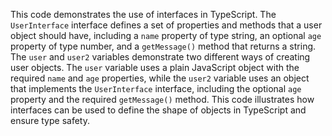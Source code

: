 
This code demonstrates the use of interfaces in TypeScript. The `UserInterface` interface defines a set of properties and methods that a user object should have, including a `name` property of type string, an optional `age` property of type number, and a `getMessage()` method that returns a string. The `user` and `user2` variables demonstrate two different ways of creating user objects. The `user` variable uses a plain JavaScript object with the required `name` and `age` properties, while the `user2` variable uses an object that implements the `UserInterface` interface, including the optional `age` property and the required `getMessage()` method. This code illustrates how interfaces can be used to define the shape of objects in TypeScript and ensure type safety.